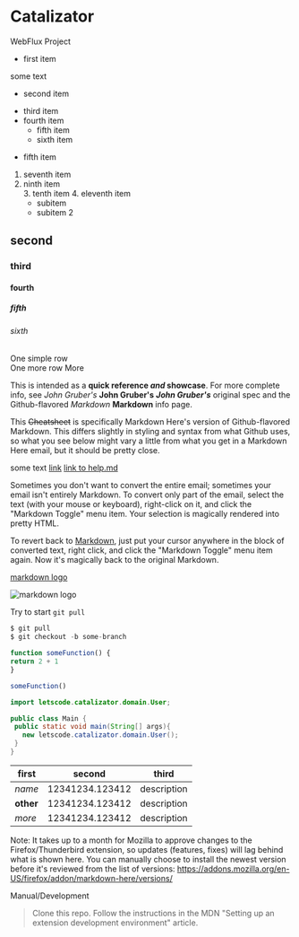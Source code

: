 # Catalizator
WebFlux Project

- first item

some text

- second item
* third item
* fourth item
  - fifth item
  - sixth item
- fifth item

1. seventh item
2. ninth item   
   3. tenth item
   4. eleventh item
      - subitem  
      - subitem 2
   
  

## second
### third
#### fourth
##### fifth
###### sixth


One simple row<br/>
One more row
More

This is intended as a 
**quick reference _and_ showcase**. 
For more complete info, see 
*John Gruber's* 
**John Gruber's**
***John Gruber's***
original spec and the Github-flavored 
_Markdown_
__Markdown__ 
info page.

This ~~Cheatsheet~~ is specifically Markdown Here's version of Github-flavored Markdown. 
This differs slightly in styling and syntax from what Github uses, 
so what you see below might vary a little from what you get in a Markdown Here email, 
but it should be pretty close.

some text [link](https://google.com)
[link to help.md](./help.md)

Sometimes you don't want to convert the entire email; 
sometimes your email isn't entirely Markdown. 
To convert only part of the email, select the text (with your mouse or keyboard), 
right-click on it, and click the "Markdown Toggle" menu item. 
Your selection is magically rendered into pretty HTML.

To revert back to [Markdown][1],
just put your cursor anywhere in the block of converted text, 
right click, and click the "Markdown Toggle" menu item again. 
Now it's magically back to the original Markdown.

[1]: (https://github.com/adam-p/markdown-here/wiki/Markdown-Cheatsheet)

[markdown logo](https://images.app.goo.gl/xCttciQJwJABVmn36)


![markdown logo](https://upload.wikimedia.org/wikipedia/commons/thumb/3/37/Markdown-mark-solid.svg/208px-Markdown-mark-solid.svg.png)

Try to start `git pull`

```javascript
$ git pull 
$ git checkout -b some-branch
```

```javascript
function someFunction() {
return 2 + 1
}

someFunction()
```
```java
import letscode.catalizator.domain.User;

public class Main {
 public static void main(String[] args){
   new letscode.catalizator.domain.User();
 }
}
```

first | second | third
--- | :---: | ---
*name* | 12341234.123412 | description
**other** | 12341234.123412 | description
*more* | 12341234.123412 | description

Note: It takes up to a month for Mozilla to approve changes to the Firefox/Thunderbird extension, so updates (features, fixes) will lag behind what is shown here. You can manually choose to install the newest version before it's reviewed from the list of versions: https://addons.mozilla.org/en-US/firefox/addon/markdown-here/versions/

Manual/Development
> Clone this repo.
> Follow the instructions in the MDN "Setting up an extension development environment" article.